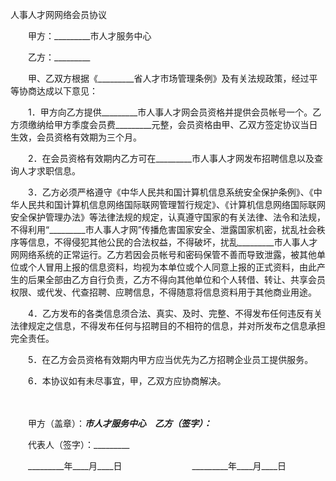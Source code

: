 



人事人才网网络会员协议



 

　　甲方：_________市人才服务中心　　

　　乙方：_________　　

　　甲、乙双方根据《_________省人才市场管理条例》及有关法规政策，经过平等协商达成以下意见：　　

　　1．甲方向乙方提供_________市人事人才网会员资格并提供会员帐号一个。乙方须缴纳给甲方季度会员费_________元整，会员资格由甲、乙双方签定协议当日生效，会员资格有效期为三个月。　　

　　2．在会员资格有效期内乙方可在_________市人事人才网发布招聘信息以及查询人才求职信息。　　

　　3．乙方必须严格遵守《中华人民共和国计算机信息系统安全保护条例》、《中华人民共和国计算机信息网络国际联网管理暂行规定》、《计算机信息网络国际联网安全保护管理办法》等法律法规的规定，认真遵守国家的有关法律、法令和法规，不得利用“_________市人事人才网”传播危害国家安全、泄露国家机密，扰乱社会秩序等信息，不得侵犯其他公民的合法权益，不得破坏，扰乱_________市人事人才网网络系统的正常运行。乙方若因会员帐号和密码保管不善而导致泄露，被其他单位或个人冒用上报的信息资料，均视为本单位或个人同意上报的正式资料，由此产生的后果全部由乙方自行负责，乙方不得向其他单位和个人转借、转让、共享会员权限、或代发、代查招聘、应聘信息，不得随意将信息资料用于其他商业用途。　　

　　4．乙方发布的各类信息须合法、真实、及时、完整、不得发布任何违反有关法律规定之信息，不得发布任何与招聘目的不相符的信息，并对所发布之信息承担完全责任。　　

　　5．在乙方会员资格有效期内甲方应当优先为乙方招聘企业员工提供服务。　　

　　6．本协议如有未尽事宜，甲，乙双方应协商解决。

　　

　　甲方（盖章）：_________市人才服务中心　乙方（签字）：_________　　

　　代表人（签字）：_________　　

　　_________年____月____日　　　　　　　　_________年____月____日